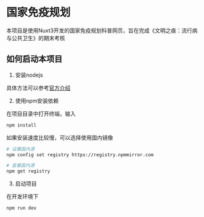 # 国家免疫规划

本项目是使用Nuxt3开发的国家免疫规划科普网页，旨在完成《文明之痕：流行病与公共卫生》的期末考核

## 如何启动本项目

1. 安装nodejs

具体方法可以参考[官方介绍](https://nodejs.org/zh-cn/download/package-manager)

2. 使用npm安装依赖

在项目目录中打开终端，输入

```bash
npm install
```

如果安装速度比较慢，可以选择使用国内镜像

```bash
# 设置国内源
npm config set registry https://registry.npmmirror.com

# 查看国内源
npm get registry
```

3. 启动项目

在开发环境下

```bash
npm run dev
```
